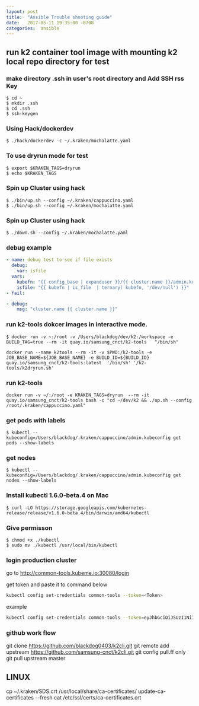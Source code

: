 ```yaml
---
layout: post
title:  "Ansible Trouble shooting guide"
date:   2017-05-11 19:35:00 -0700
categories:  ansible
---
```

## run k2 container tool image with mounting k2 local repo directory for test

### make directory .ssh in user's root directory  and Add SSH rss Key
```
$ cd ~
$ mkdir .ssh
$ cd .ssh
$ ssh-keygen
```

### Using Hack/dockerdev
```
$ ./hack/dockerdev -c ~/.kraken/mochalatte.yaml
```

### To use dryrun mode for test
```
$ export $KRAKEN_TAGS=dryrun
$ echo $KRAKEN_TAGS
```

### Spin up Cluster using hack
```
$ ./bin/up.sh --config ~/.kraken/cappuccino.yaml
$ ./bin/up.sh --config ~/.kraken/mochalatte.yaml
```
### Spin up Cluster using hack
```
$ ./down.sh --config ~/.kraken/mochalatte.yaml
```
### debug example
```yaml
- name: debug test to see if file exists
  debug:
    var: isfile
  vars:
    kubefn: "{{ config_base | expanduser }}/{{ cluster.name }}/admin.kubeconfig"
    isfile: "{{ kubefn | is_file  | ternary( kubefn, '/dev/null') }}"
- fail:
```
```yaml
- debug:
    msg: "cluster.name {{ cluster.name }}"
```


### run k2-tools dokcer images in interactive mode.
```
$ docker run -v ~:/root -v /Users/blackdog/dev/k2:/workspace -e BUILD_TAG=true --rm -it quay.io/samsung_cnct/k2-tools   "/bin/sh"
```

```
docker run --name k2tools --rm -it -v $PWD:/k2-tools -e JOB_BASE_NAME=${JOB_BASE_NAME} -e BUILD_ID=${BUILD_ID} quay.io/samsung_cnct/k2-tools:latest  '/bin/sh' '/k2-tools/k2dryrun.sh'
```

### run k2-tools
```
docker run -v ~/:/root -e KRAKEN_TAGS=dryrun  --rm -it quay.io/samsung_cnct/k2-tools bash -c "cd ~/dev/k2 && ./up.sh --config /root/.kraken/cappuccino.yaml"
```

### get pods with labels
```
$ kubectl --kubeconfig=/Users/blackdog/.kraken/cappuccino/admin.kubeconfig get pods --show-labels
```

### get nodes
```
$ kubectl --kubeconfig=/Users/blackdog/.kraken/cappuccino/admin.kubeconfig get nodes --show-labels
```

### Install kubectl 1.6.0-beta.4 on Mac
```
$ curl -LO https://storage.googleapis.com/kubernetes-release/release/v1.6.0-beta.4/bin/darwin/amd64/kubectl
```

### Give permisson
```
$ chmod +x ./kubectl
$ sudo mv ./kubectl /usr/local/bin/kubectl
```

### login production cluster

go to http://common-tools.kubeme.io:30080/login

get token and paste it to command below

```bash
kubectl config set-credentials common-tools --token=<Token>
```

example

```bash
kubectl config set-credentials common-tools --token=eyJhbGciOiJSUzI1NiIsImtpZCI6IjMzMDJiZDM0NjJiM2UxZTMzODM0ZmM4NDljMmE4YjBjYWQzZDJjYjEifQ.eyJpc3MiOiJodHRwczovL2NvbW1vbi10b29scy5rdWJlbWUuaW86MzA0NDMiLCJzdWIiOiIyNTg5MDAxMCIsImF1ZCI6ImV4YW1wbGUtYXBwIiwiZXhwIjoxNDk4NjcxMzMyLCJpYXQiOjE0OTg1ODQ5MzIsImVtYWlsIjoiYmxhY2tkb2cwNDAzQGdtYWlsLmNvbSIsImVtYWlsX3ZlcmlmaWVkIjp0cnVlLCJuYW1lIjoiS3dhbmd5b3VuZyBBbGxlbiBLaW0ifQ.bwz3CxpPZOj5_Ra6W9WJ8oM5WA8sEsbTvyauuD-D2b9ldBsBbwL3BbsXjgqa6fNcgOVoV1sB9N7yh613DW4hjgvzd_K_hHBfUU4XVpYoFYViCZ63_ndJ00hnHubo6dW4s4ubH7wjzFAXYi8ZhLPbbeb7wODJQPbNjUuVcTgbPkzne2Ezra_xMocqlOiMhYxO_EdNdmGoVEpRLWD6aeyW18cUS3oLxyT1nryrYEegaA8jvwX0epg2KrG07O0UhjS7MxZ8aJ8nIXrEohlcJDfDZZJh6iQfojEOvj0OucAqFf7EjCoNa_h8u1Oil1-PSli2de9fLuQLZTfk2KPB7rsIuA
```
### github work flow

git clone https://github.com/blackdog0403/k2cli.git
git remote add upstream https://github.com/samsung-cnct/k2cli.git
git config pull.ff only
git pull upstream master

## LINUX

cp ~/.kraken/SDS.crt /usr/local/share/ca-certificates/
update-ca-certificates --fresh
cat /etc/ssl/certs/ca-certificates.crt
###
